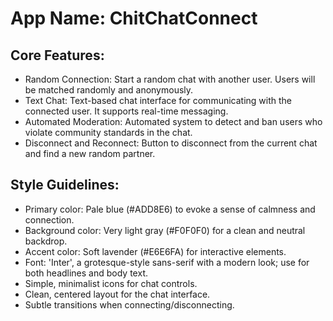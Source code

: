 # **App Name**: ChitChatConnect

## Core Features:

- Random Connection: Start a random chat with another user. Users will be matched randomly and anonymously.
- Text Chat: Text-based chat interface for communicating with the connected user.  It supports real-time messaging.
- Automated Moderation: Automated system to detect and ban users who violate community standards in the chat.
- Disconnect and Reconnect: Button to disconnect from the current chat and find a new random partner.

## Style Guidelines:

- Primary color: Pale blue (#ADD8E6) to evoke a sense of calmness and connection.
- Background color: Very light gray (#F0F0F0) for a clean and neutral backdrop.
- Accent color: Soft lavender (#E6E6FA) for interactive elements.
- Font: 'Inter', a grotesque-style sans-serif with a modern look; use for both headlines and body text.
- Simple, minimalist icons for chat controls.
- Clean, centered layout for the chat interface.
- Subtle transitions when connecting/disconnecting.